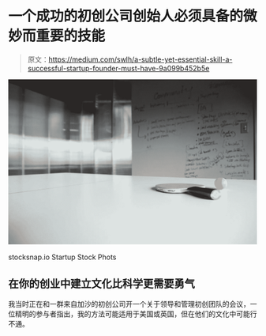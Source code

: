 # 一个成功的初创公司创始人必须具备的微妙而重要的技能

> 原文：<https://medium.com/swlh/a-subtle-yet-essential-skill-a-successful-startup-founder-must-have-9a099b452b5e>

![](img/e7873948414b90d143642eb71bdbdc1c.png)

stocksnap.io Startup Stock Phots

## 在你的创业中建立文化比科学更需要勇气

我当时正在和一群来自加沙的初创公司开一个关于领导和管理初创团队的会议，一位精明的参与者指出，我的方法可能适用于美国或英国，但在他们的文化中可能行不通。